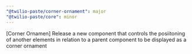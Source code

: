 ```yaml
---
"@twilio-paste/corner-ornament": major
"@twilio-paste/core": minor
---
```


[Corner Ornamen] Release a new component that controls the posiitoning of another elements in relation to a parent component to be displayed as a corner ornament
